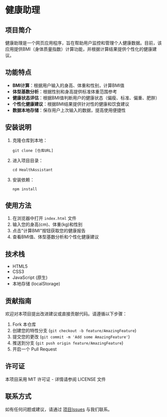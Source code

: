 # 健康助理

## 项目简介

健康助理是一个网页应用程序，旨在帮助用户监控和管理个人健康数据。目前，该应用提供BMI（身体质量指数）计算功能，并根据计算结果提供个性化的健康建议。

## 功能特点

- **BMI计算**：根据用户输入的身高、体重和性别，计算BMI值
- **体型基数分析**：根据性别和身高提供标准体重范围参考
- **健康状态评估**：根据BMI值判断用户的健康状态（偏瘦、标准、偏重、肥胖）
- **个性化健康建议**：根据BMI结果提供针对性的健康和饮食建议
- **数据本地存储**：保存用户上次输入的数据，提高使用便捷性

## 安装说明

1. 克隆仓库到本地：
   ```
   git clone [仓库URL]
   ```

2. 进入项目目录：
   ```
   cd HealthAssistant
   ```

3. 安装依赖：
   ```
   npm install
   ```

## 使用方法

1. 在浏览器中打开 `index.html` 文件
2. 输入您的身高(cm)、体重(kg)和性别
3. 点击"计算BMI"按钮获取您的健康报告
4. 查看BMI值、体型基数分析和个性化健康建议

## 技术栈

- HTML5
- CSS3
- JavaScript (原生)
- 本地存储 (localStorage)

## 贡献指南

欢迎对本项目提出改进建议或直接贡献代码。请遵循以下步骤：

1. Fork 本仓库
2. 创建您的特性分支 (`git checkout -b feature/AmazingFeature`)
3. 提交您的更改 (`git commit -m 'Add some AmazingFeature'`)
4. 推送到分支 (`git push origin feature/AmazingFeature`)
5. 开启一个 Pull Request

## 许可证

本项目采用 MIT 许可证 - 详情请参阅 LICENSE 文件

## 联系方式

如有任何问题或建议，请通过 [项目Issues](https://github.com/yourusername/HealthAssistant/issues) 与我们联系。